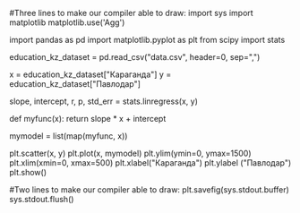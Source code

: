 #Three lines to make our compiler able to draw:
import sys
import matplotlib
matplotlib.use('Agg')

import pandas as pd
import matplotlib.pyplot as plt
from scipy import stats

education_kz_dataset = pd.read_csv("data.csv", header=0, sep=",")

x = education_kz_dataset["Караганда"]
y = education_kz_dataset["Павлодар"]

slope, intercept, r, p, std_err = stats.linregress(x, y)

def myfunc(x):
 return slope * x + intercept

mymodel = list(map(myfunc, x))

plt.scatter(x, y)
plt.plot(x, mymodel)
plt.ylim(ymin=0, ymax=1500)
plt.xlim(xmin=0, xmax=500)
plt.xlabel("Караганда")
plt.ylabel ("Павлодар")
plt.show()

#Two lines to make our compiler able to draw:
plt.savefig(sys.stdout.buffer)
sys.stdout.flush()
